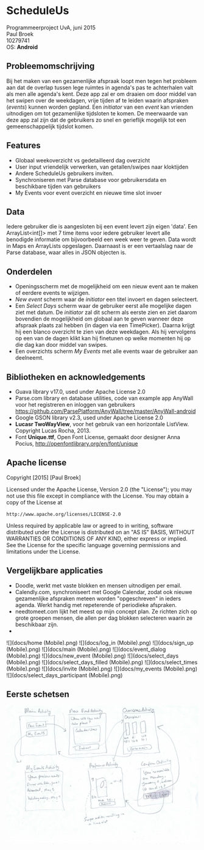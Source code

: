 # ScheduleUs
Programmeerproject UvA, juni 2015  
Paul Broek  
10279741  
OS: **Android**

Probleemomschrijving
------------
Bij het maken van een gezamenlijke afspraak loopt men tegen het probleem aan dat de overlap tussen lege ruimtes in agenda's pas te achterhalen valt als men alle agenda's kent. Deze app zal er om draaien om door middel van het swipen over de weekdagen, vrije tijden af te leiden waarin afspraken (*events*) kunnen worden gepland. Een *initiator* van een *event* kan vrienden uitnodigen om tot gezamenlijke tijdsloten te komen. De meerwaarde van deze app zal zijn dat de gebruikers zo snel en gerieflijk mogelijk tot een gemeenschappelijk tijdslot komen. 

Features
------------
* Globaal weekoverzicht vs gedetailleerd dag overzicht
* User input vriendelijk verwerken, van getallen/swipes naar kloktijden
* Andere ScheduleUs gebruikers inviten.
* Synchroniseren met Parse database voor gebruikersdata en beschikbare tijden van gebruikers
* My Events voor event overzicht en nieuwe time slot invoer

Data
-------------
Iedere gebruiker die is aangesloten bij een event levert zijn eigen 'data'. Een ArrayList<int[]> met 7 time items voor iedere gebruiker levert alle benodigde informatie om bijvoorbeeld een week weer te geven. Data wordt in Maps en ArrayLists opgeslagen. Daarnaast is er een vertaalslag naar de Parse database, waar alles in JSON objecten is.  

Onderdelen
-----------------
* Openingsscherm met de mogelijkheid om een nieuw event aan te maken of eerdere events te wijzigen.
* *New event* scherm waar de *initiator* een titel invoert en dagen selecteert.
* Een *Select Days* scherm waar de gebruiker eerst alle mogelijke dagen ziet met datum. De *initiator* zal dit scherm als eerste zien en ziet daarom bovendien de mogelijkheid om globaal aan te geven wanneer deze afspraak plaats zal hebben (in dagen via een TimePicker). Daarna krijgt hij een blanco overzicht te zien van deze weekdagen. Als hij vervolgens op een van de dagen klikt kan hij finetunen op welke momenten hij op die dag kan door middel van swipes.
* Een overzichts scherm *My Events* met alle events waar de gebruiker aan deelneemt.

Bibliotheken en acknowledgements
-------------------------------------
* Guava library v17.0, used under Apache License 2.0
* Parse.com library en database utilities, code van example app AnyWall voor het registreren en inloggen van gebruikers https://github.com/ParsePlatform/AnyWall/tree/master/AnyWall-android
* Google GSON library v2.3, used under Apache License 2.0
* **Lucasr TwoWayView**, voor het gebruik van een horizontale ListView. Copyright Lucas Rocha, 2013. 
* Font **Unique.ttf**, Open Font License, gemaakt door designer Anna Pocius, http://openfontlibrary.org/en/font/unique

Apache license
----------------
Copyright [2015] [Paul Broek]

Licensed under the Apache License, Version 2.0 (the "License");
you may not use this file except in compliance with the License.
You may obtain a copy of the License at

    http://www.apache.org/licenses/LICENSE-2.0

Unless required by applicable law or agreed to in writing, software
distributed under the License is distributed on an "AS IS" BASIS,
WITHOUT WARRANTIES OR CONDITIONS OF ANY KIND, either express or implied.
See the License for the specific language governing permissions and
limitations under the License.

Vergelijkbare applicaties
-------------
* Doodle, werkt met vaste blokken en mensen uitnodigen per email. 
* Calendly.com, synchroniseert met Google Calendar, zodat ook nieuwe gezamenlijke afspraken meteen worden "opgeschreven" in ieders agenda. Werkt handig met repeterende of periodieke afspraken. 
* needtomeet.com lijkt het meest op mijn concept plan. Ze richten zich op grote groepen mensen, die allen per dag blokken selecteren waarin ze beschikbaar zijn.
* 
![](docs/home (Mobile).png)
![](docs/log_in (Mobile).png)
![](docs/sign_up (Mobile).png)
![](docs/main (Mobile).png)
![](docs/event_dialog (Mobile).png)
![](docs/new_event (Mobile).png)
![](docs/select_days (Mobile).png)
![](docs/select_days_filled (Mobile).png)
![](docs/select_times (Mobile).png)
![](docs/invite (Mobile).png)
![](docs/my_events (Mobile).png)
![](docs/select_days_participant (Mobile).png)


Eerste schetsen
---------------
![Eerste schets](docs/sketch1.jpg)
